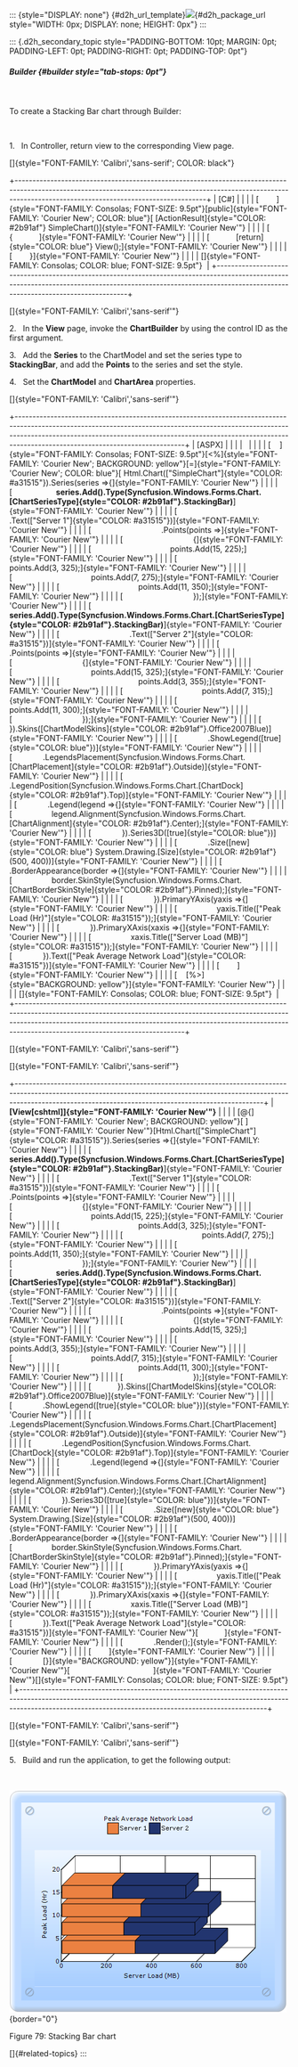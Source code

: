 ::: {style="DISPLAY: none"}
[](ms-xhelp:///?Id=d2h_url_template){#d2h_url_template}![](!package_url!){#d2h_package_url style="WIDTH: 0px; DISPLAY: none; HEIGHT: 0px"}
:::

::: {.d2h_secondary_topic style="PADDING-BOTTOM: 10pt; MARGIN: 0pt; PADDING-LEFT: 0pt; PADDING-RIGHT: 0pt; PADDING-TOP: 0pt"}
##### Builder {#builder style="tab-stops: 0pt"}

 

To create a Stacking Bar chart through Builder:

 

1.   In Controller, return view to the corresponding View page.

[]{style="FONT-FAMILY: 'Calibri','sans-serif'; COLOR: black"} 

+-----------------------------------------------------------------------------------------------------------------------------------------------------------------------------------------------------------------+
| \[C#\]                                                                                                                                                                                                          |
|                                                                                                                                                                                                                 |
| [        ]{style="FONT-FAMILY: Consolas; FONT-SIZE: 9.5pt"}[public]{style="FONT-FAMILY: 'Courier New'; COLOR: blue"}[ [ActionResult]{style="COLOR: #2b91af"} SimpleChart()]{style="FONT-FAMILY: 'Courier New'"} |
|                                                                                                                                                                                                                 |
| [        {            ]{style="FONT-FAMILY: 'Courier New'"}                                                                                                                                                     |
|                                                                                                                                                                                                                 |
| [            [return]{style="COLOR: blue"} View();]{style="FONT-FAMILY: 'Courier New'"}                                                                                                                         |
|                                                                                                                                                                                                                 |
| [        }]{style="FONT-FAMILY: 'Courier New'"}                                                                                                                                                                 |
|                                                                                                                                                                                                                 |
| []{style="FONT-FAMILY: Consolas; COLOR: blue; FONT-SIZE: 9.5pt"}                                                                                                                                                |
+-----------------------------------------------------------------------------------------------------------------------------------------------------------------------------------------------------------------+

[]{style="FONT-FAMILY: 'Calibri','sans-serif'"} 

2.   In the **View** page, invoke the **ChartBuilder** by using the control ID as the first argument.

3.   Add the **Series** to the ChartModel and set the series type to **StackingBar**, and add the **Points** to the series and set the style.

4.   Set the **ChartModel** and **ChartArea** properties.

[]{style="FONT-FAMILY: 'Calibri','sans-serif'"} 

+-----------------------------------------------------------------------------------------------------------------------------------------------------------------------------------------------------------------------------------------------------------------------------------------+
| \[ASPX\]                                                                                                                                                                                                                                                                                |
|                                                                                                                                                                                                                                                                                         |
|                                                                                                                                                                                                                                                                                         |
|                                                                                                                                                                                                                                                                                         |
| [    ]{style="FONT-FAMILY: Consolas; FONT-SIZE: 9.5pt"}[\<%]{style="FONT-FAMILY: 'Courier New'; BACKGROUND: yellow"}[=]{style="FONT-FAMILY: 'Courier New'; COLOR: blue"}[ Html.Chart([\"SimpleChart\"]{style="COLOR: #a31515"}).Series(series =\>{]{style="FONT-FAMILY: 'Courier New'"} |
|                                                                                                                                                                                                                                                                                         |
| [                    **series.Add().Type(Syncfusion.Windows.Forms.Chart.[ChartSeriesType]{style="COLOR: #2b91af"}.StackingBar)**]{style="FONT-FAMILY: 'Courier New'"}                                                                                                                   |
|                                                                                                                                                                                                                                                                                         |
| [                                .Text([\"Server 1\"]{style="COLOR: #a31515"})]{style="FONT-FAMILY: 'Courier New'"}                                                                                                                                                                     |
|                                                                                                                                                                                                                                                                                         |
| [                                .Points(points =\>]{style="FONT-FAMILY: 'Courier New'"}                                                                                                                                                                                                |
|                                                                                                                                                                                                                                                                                         |
| [                                {]{style="FONT-FAMILY: 'Courier New'"}                                                                                                                                                                                                                 |
|                                                                                                                                                                                                                                                                                         |
| [                                    points.Add(15, 225);]{style="FONT-FAMILY: 'Courier New'"}                                                                                                                                                                                          |
|                                                                                                                                                                                                                                                                                         |
| [                                    points.Add(3, 325);]{style="FONT-FAMILY: 'Courier New'"}                                                                                                                                                                                           |
|                                                                                                                                                                                                                                                                                         |
| [                                    points.Add(7, 275);]{style="FONT-FAMILY: 'Courier New'"}                                                                                                                                                                                           |
|                                                                                                                                                                                                                                                                                         |
| [                                    points.Add(11, 350);]{style="FONT-FAMILY: 'Courier New'"}                                                                                                                                                                                          |
|                                                                                                                                                                                                                                                                                         |
| [                                });]{style="FONT-FAMILY: 'Courier New'"}                                                                                                                                                                                                               |
|                                                                                                                                                                                                                                                                                         |
| [                    **series.Add().Type(Syncfusion.Windows.Forms.Chart.[ChartSeriesType]{style="COLOR: #2b91af"}.StackingBar)**]{style="FONT-FAMILY: 'Courier New'"}                                                                                                                   |
|                                                                                                                                                                                                                                                                                         |
| [                                .Text([\"Server 2\"]{style="COLOR: #a31515"})]{style="FONT-FAMILY: 'Courier New'"}                                                                                                                                                                     |
|                                                                                                                                                                                                                                                                                         |
| [                                .Points(points =\>]{style="FONT-FAMILY: 'Courier New'"}                                                                                                                                                                                                |
|                                                                                                                                                                                                                                                                                         |
| [                                {]{style="FONT-FAMILY: 'Courier New'"}                                                                                                                                                                                                                 |
|                                                                                                                                                                                                                                                                                         |
| [                                    points.Add(15, 325);]{style="FONT-FAMILY: 'Courier New'"}                                                                                                                                                                                          |
|                                                                                                                                                                                                                                                                                         |
| [                                    points.Add(3, 355);]{style="FONT-FAMILY: 'Courier New'"}                                                                                                                                                                                           |
|                                                                                                                                                                                                                                                                                         |
| [                                    points.Add(7, 315);]{style="FONT-FAMILY: 'Courier New'"}                                                                                                                                                                                           |
|                                                                                                                                                                                                                                                                                         |
| [                                    points.Add(11, 300);]{style="FONT-FAMILY: 'Courier New'"}                                                                                                                                                                                          |
|                                                                                                                                                                                                                                                                                         |
| [                                });]{style="FONT-FAMILY: 'Courier New'"}                                                                                                                                                                                                               |
|                                                                                                                                                                                                                                                                                         |
| [            }).Skins([ChartModelSkins]{style="COLOR: #2b91af"}.Office2007Blue)]{style="FONT-FAMILY: 'Courier New'"}                                                                                                                                                                    |
|                                                                                                                                                                                                                                                                                         |
| [              .ShowLegend([true]{style="COLOR: blue"})]{style="FONT-FAMILY: 'Courier New'"}                                                                                                                                                                                            |
|                                                                                                                                                                                                                                                                                         |
| [              .LegendsPlacement(Syncfusion.Windows.Forms.Chart.[ChartPlacement]{style="COLOR: #2b91af"}.Outside)]{style="FONT-FAMILY: 'Courier New'"}                                                                                                                                  |
|                                                                                                                                                                                                                                                                                         |
| [              .LegendPosition(Syncfusion.Windows.Forms.Chart.[ChartDock]{style="COLOR: #2b91af"}.Top)]{style="FONT-FAMILY: 'Courier New'"}                                                                                                                                             |
|                                                                                                                                                                                                                                                                                         |
| [              .Legend(legend =\>{]{style="FONT-FAMILY: 'Courier New'"}                                                                                                                                                                                                                 |
|                                                                                                                                                                                                                                                                                         |
| [                  legend.Alignment(Syncfusion.Windows.Forms.Chart.[ChartAlignment]{style="COLOR: #2b91af"}.Center);]{style="FONT-FAMILY: 'Courier New'"}                                                                                                                               |
|                                                                                                                                                                                                                                                                                         |
| [              }).Series3D([true]{style="COLOR: blue"})]{style="FONT-FAMILY: 'Courier New'"}                                                                                                                                                                                            |
|                                                                                                                                                                                                                                                                                         |
| [              .Size([new]{style="COLOR: blue"} System.Drawing.[Size]{style="COLOR: #2b91af"}(500, 400))]{style="FONT-FAMILY: 'Courier New'"}                                                                                                                                           |
|                                                                                                                                                                                                                                                                                         |
| [              .BorderAppearance(border =\>{]{style="FONT-FAMILY: 'Courier New'"}                                                                                                                                                                                                       |
|                                                                                                                                                                                                                                                                                         |
| [                  border.SkinStyle(Syncfusion.Windows.Forms.Chart.[ChartBorderSkinStyle]{style="COLOR: #2b91af"}.Pinned);]{style="FONT-FAMILY: 'Courier New'"}                                                                                                                         |
|                                                                                                                                                                                                                                                                                         |
| [              }).PrimaryYAxis(yaxis =\>{]{style="FONT-FAMILY: 'Courier New'"}                                                                                                                                                                                                          |
|                                                                                                                                                                                                                                                                                         |
| [                  yaxis.Title([\"Peak Load (Hr)\"]{style="COLOR: #a31515"});]{style="FONT-FAMILY: 'Courier New'"}                                                                                                                                                                      |
|                                                                                                                                                                                                                                                                                         |
| [              }).PrimaryXAxis(xaxis =\>{]{style="FONT-FAMILY: 'Courier New'"}                                                                                                                                                                                                          |
|                                                                                                                                                                                                                                                                                         |
| [                  xaxis.Title([\"Server Load (MB)\"]{style="COLOR: #a31515"});]{style="FONT-FAMILY: 'Courier New'"}                                                                                                                                                                    |
|                                                                                                                                                                                                                                                                                         |
| [              }).Text([\"Peak Average Network Load\"]{style="COLOR: #a31515"})]{style="FONT-FAMILY: 'Courier New'"}                                                                                                                                                                    |
|                                                                                                                                                                                                                                                                                         |
| [        ]{style="FONT-FAMILY: 'Courier New'"}                                                                                                                                                                                                                                          |
|                                                                                                                                                                                                                                                                                         |
| [    [%\>]{style="BACKGROUND: yellow"}]{style="FONT-FAMILY: 'Courier New'"}                                                                                                                                                                                                             |
|                                                                                                                                                                                                                                                                                         |
| []{style="FONT-FAMILY: Consolas; COLOR: blue; FONT-SIZE: 9.5pt"}                                                                                                                                                                                                                        |
+-----------------------------------------------------------------------------------------------------------------------------------------------------------------------------------------------------------------------------------------------------------------------------------------+

[]{style="FONT-FAMILY: 'Calibri','sans-serif'"} 

[]{style="FONT-FAMILY: 'Calibri','sans-serif'"} 

+---------------------------------------------------------------------------------------------------------------------------------------------------------------------------------------------------------------------------------+
| **[View\[cshtml\]]{style="FONT-FAMILY: 'Courier New'"}**                                                                                                                                                                        |
|                                                                                                                                                                                                                                 |
| [\@{]{style="FONT-FAMILY: 'Courier New'; BACKGROUND: yellow"}[ ]{style="FONT-FAMILY: 'Courier New'"}[Html.Chart([\"SimpleChart\"]{style="COLOR: #a31515"}).Series(series =\>{]{style="FONT-FAMILY: 'Courier New'"}              |
|                                                                                                                                                                                                                                 |
| [                    **series.Add().Type(Syncfusion.Windows.Forms.Chart.[ChartSeriesType]{style="COLOR: #2b91af"}.StackingBar)**]{style="FONT-FAMILY: 'Courier New'"}                                                           |
|                                                                                                                                                                                                                                 |
| [                                .Text([\"Server 1\"]{style="COLOR: #a31515"})]{style="FONT-FAMILY: 'Courier New'"}                                                                                                             |
|                                                                                                                                                                                                                                 |
| [                                .Points(points =\>]{style="FONT-FAMILY: 'Courier New'"}                                                                                                                                        |
|                                                                                                                                                                                                                                 |
| [                                {]{style="FONT-FAMILY: 'Courier New'"}                                                                                                                                                         |
|                                                                                                                                                                                                                                 |
| [                                    points.Add(15, 225);]{style="FONT-FAMILY: 'Courier New'"}                                                                                                                                  |
|                                                                                                                                                                                                                                 |
| [                                    points.Add(3, 325);]{style="FONT-FAMILY: 'Courier New'"}                                                                                                                                   |
|                                                                                                                                                                                                                                 |
| [                                    points.Add(7, 275);]{style="FONT-FAMILY: 'Courier New'"}                                                                                                                                   |
|                                                                                                                                                                                                                                 |
| [                                    points.Add(11, 350);]{style="FONT-FAMILY: 'Courier New'"}                                                                                                                                  |
|                                                                                                                                                                                                                                 |
| [                                });]{style="FONT-FAMILY: 'Courier New'"}                                                                                                                                                       |
|                                                                                                                                                                                                                                 |
| [                    **series.Add().Type(Syncfusion.Windows.Forms.Chart.[ChartSeriesType]{style="COLOR: #2b91af"}.StackingBar)**]{style="FONT-FAMILY: 'Courier New'"}                                                           |
|                                                                                                                                                                                                                                 |
| [                                .Text([\"Server 2\"]{style="COLOR: #a31515"})]{style="FONT-FAMILY: 'Courier New'"}                                                                                                             |
|                                                                                                                                                                                                                                 |
| [                                .Points(points =\>]{style="FONT-FAMILY: 'Courier New'"}                                                                                                                                        |
|                                                                                                                                                                                                                                 |
| [                                {]{style="FONT-FAMILY: 'Courier New'"}                                                                                                                                                         |
|                                                                                                                                                                                                                                 |
| [                                    points.Add(15, 325);]{style="FONT-FAMILY: 'Courier New'"}                                                                                                                                  |
|                                                                                                                                                                                                                                 |
| [                                    points.Add(3, 355);]{style="FONT-FAMILY: 'Courier New'"}                                                                                                                                   |
|                                                                                                                                                                                                                                 |
| [                                    points.Add(7, 315);]{style="FONT-FAMILY: 'Courier New'"}                                                                                                                                   |
|                                                                                                                                                                                                                                 |
| [                                    points.Add(11, 300);]{style="FONT-FAMILY: 'Courier New'"}                                                                                                                                  |
|                                                                                                                                                                                                                                 |
| [                                });]{style="FONT-FAMILY: 'Courier New'"}                                                                                                                                                       |
|                                                                                                                                                                                                                                 |
| [            }).Skins([ChartModelSkins]{style="COLOR: #2b91af"}.Office2007Blue)]{style="FONT-FAMILY: 'Courier New'"}                                                                                                            |
|                                                                                                                                                                                                                                 |
| [              .ShowLegend([true]{style="COLOR: blue"})]{style="FONT-FAMILY: 'Courier New'"}                                                                                                                                    |
|                                                                                                                                                                                                                                 |
| [              .LegendsPlacement(Syncfusion.Windows.Forms.Chart.[ChartPlacement]{style="COLOR: #2b91af"}.Outside)]{style="FONT-FAMILY: 'Courier New'"}                                                                          |
|                                                                                                                                                                                                                                 |
| [              .LegendPosition(Syncfusion.Windows.Forms.Chart.[ChartDock]{style="COLOR: #2b91af"}.Top)]{style="FONT-FAMILY: 'Courier New'"}                                                                                     |
|                                                                                                                                                                                                                                 |
| [              .Legend(legend =\>{]{style="FONT-FAMILY: 'Courier New'"}                                                                                                                                                         |
|                                                                                                                                                                                                                                 |
| [                  legend.Alignment(Syncfusion.Windows.Forms.Chart.[ChartAlignment]{style="COLOR: #2b91af"}.Center);]{style="FONT-FAMILY: 'Courier New'"}                                                                       |
|                                                                                                                                                                                                                                 |
| [              }).Series3D([true]{style="COLOR: blue"})]{style="FONT-FAMILY: 'Courier New'"}                                                                                                                                    |
|                                                                                                                                                                                                                                 |
| [              .Size([new]{style="COLOR: blue"} System.Drawing.[Size]{style="COLOR: #2b91af"}(500, 400))]{style="FONT-FAMILY: 'Courier New'"}                                                                                   |
|                                                                                                                                                                                                                                 |
| [              .BorderAppearance(border =\>{]{style="FONT-FAMILY: 'Courier New'"}                                                                                                                                               |
|                                                                                                                                                                                                                                 |
| [                  border.SkinStyle(Syncfusion.Windows.Forms.Chart.[ChartBorderSkinStyle]{style="COLOR: #2b91af"}.Pinned);]{style="FONT-FAMILY: 'Courier New'"}                                                                 |
|                                                                                                                                                                                                                                 |
| [              }).PrimaryYAxis(yaxis =\>{]{style="FONT-FAMILY: 'Courier New'"}                                                                                                                                                  |
|                                                                                                                                                                                                                                 |
| [                  yaxis.Title([\"Peak Load (Hr)\"]{style="COLOR: #a31515"});]{style="FONT-FAMILY: 'Courier New'"}                                                                                                              |
|                                                                                                                                                                                                                                 |
| [              }).PrimaryXAxis(xaxis =\>{]{style="FONT-FAMILY: 'Courier New'"}                                                                                                                                                  |
|                                                                                                                                                                                                                                 |
| [                  xaxis.Title([\"Server Load (MB)\"]{style="COLOR: #a31515"});]{style="FONT-FAMILY: 'Courier New'"}                                                                                                            |
|                                                                                                                                                                                                                                 |
| [              }).Text([\"Peak Average Network Load\"]{style="COLOR: #a31515"})]{style="FONT-FAMILY: 'Courier New'"}[            ]{style="FONT-FAMILY: 'Courier New'"}                                                          |
|                                                                                                                                                                                                                                 |
| [              .Render();]{style="FONT-FAMILY: 'Courier New'"}                                                                                                                                                                  |
|                                                                                                                                                                                                                                 |
| [        ]{style="FONT-FAMILY: 'Courier New'"}                                                                                                                                                                                  |
|                                                                                                                                                                                                                                 |
| [              [}]{style="BACKGROUND: yellow"}]{style="FONT-FAMILY: 'Courier New'"}[                                      ]{style="FONT-FAMILY: 'Courier New'"}[]{style="FONT-FAMILY: Consolas; COLOR: blue; FONT-SIZE: 9.5pt"} |
+---------------------------------------------------------------------------------------------------------------------------------------------------------------------------------------------------------------------------------+

[]{style="FONT-FAMILY: 'Calibri','sans-serif'"} 

[]{style="FONT-FAMILY: 'Calibri','sans-serif'"} 

5.   Build and run the application, to get the following output:

 

![](ImagesExt/image69_76.png){border="0"}

Figure 79: Stacking Bar chart

[]{#related-topics}
:::
